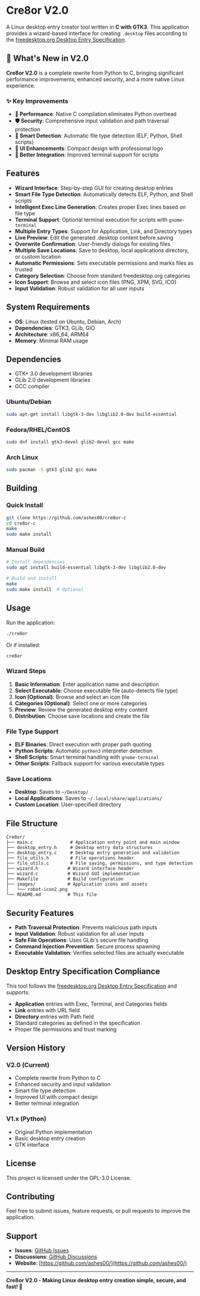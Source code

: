 # Cre8or V2.0

A Linux desktop entry creator tool written in **C with GTK3**. This application provides a wizard-based interface for creating `.desktop` files according to the [freedesktop.org Desktop Entry Specification](https://specifications.freedesktop.org/desktop-entry-spec/latest/).

## 🚀 What's New in V2.0

**Cre8or V2.0** is a complete rewrite from Python to C, bringing significant performance improvements, enhanced security, and a more native Linux experience.

### ✨ Key Improvements
- **🚀 Performance**: Native C compilation eliminates Python overhead
- **🛡️ Security**: Comprehensive input validation and path traversal protection
- **🎯 Smart Detection**: Automatic file type detection (ELF, Python, Shell scripts)
- **🎨 UI Enhancements**: Compact design with professional logo
- **🔧 Better Integration**: Improved terminal support for scripts

## Features

- **Wizard Interface**: Step-by-step GUI for creating desktop entries
- **Smart File Type Detection**: Automatically detects ELF, Python, and Shell scripts
- **Intelligent Exec Line Generation**: Creates proper Exec lines based on file type
- **Terminal Support**: Optional terminal execution for scripts with `gnome-terminal`
- **Multiple Entry Types**: Support for Application, Link, and Directory types
- **Live Preview**: Edit the generated .desktop content before saving
- **Overwrite Confirmation**: User-friendly dialogs for existing files
- **Multiple Save Locations**: Save to desktop, local applications directory, or custom location
- **Automatic Permissions**: Sets executable permissions and marks files as trusted
- **Category Selection**: Choose from standard freedesktop.org categories
- **Icon Support**: Browse and select icon files (PNG, XPM, SVG, ICO)
- **Input Validation**: Robust validation for all user inputs

## System Requirements

- **OS**: Linux (tested on Ubuntu, Debian, Arch)
- **Dependencies**: GTK3, GLib, GIO
- **Architecture**: x86_64, ARM64
- **Memory**: Minimal RAM usage

## Dependencies

- GTK+ 3.0 development libraries
- GLib 2.0 development libraries
- GCC compiler

### Ubuntu/Debian
```bash
sudo apt-get install libgtk-3-dev libglib2.0-dev build-essential
```

### Fedora/RHEL/CentOS
```bash
sudo dnf install gtk3-devel glib2-devel gcc make
```

### Arch Linux
```bash
sudo pacman -S gtk3 glib2 gcc make
```

## Building

### Quick Install
```bash
git clone https://github.com/ashes00/cre8or-c
cd cre8or-c
make
sudo make install
```

### Manual Build
```bash
# Install dependencies
sudo apt install build-essential libgtk-3-dev libglib2.0-dev

# Build and install
make
sudo make install  # Optional
```

## Usage

Run the application:
```bash
./cre8or
```

Or if installed:
```bash
cre8or
```

### Wizard Steps

1. **Basic Information**: Enter application name and description
2. **Select Executable**: Choose executable file (auto-detects file type)
3. **Icon (Optional)**: Browse and select an icon file
4. **Categories (Optional)**: Select one or more categories
5. **Preview**: Review the generated desktop entry content
6. **Distribution**: Choose save locations and create the file

### File Type Support

- **ELF Binaries**: Direct execution with proper path quoting
- **Python Scripts**: Automatic `python3` interpreter detection
- **Shell Scripts**: Smart terminal handling with `gnome-terminal`
- **Other Scripts**: Fallback support for various executable types

### Save Locations

- **Desktop**: Saves to `~/Desktop/`
- **Local Applications**: Saves to `~/.local/share/applications/`
- **Custom Location**: User-specified directory

## File Structure

```
Cre8or/
├── main.c              # Application entry point and main window
├── desktop_entry.h     # Desktop entry data structures
├── desktop_entry.c     # Desktop entry generation and validation
├── file_utils.h        # File operations header
├── file_utils.c        # File saving, permissions, and type detection
├── wizard.h           # Wizard interface header
├── wizard.c           # Wizard GUI implementation
├── Makefile           # Build configuration
├── images/            # Application icons and assets
│   └── robot-icon2.png
└── README.md          # This file
```

## Security Features

- **Path Traversal Protection**: Prevents malicious path inputs
- **Input Validation**: Robust validation for all user inputs
- **Safe File Operations**: Uses GLib's secure file handling
- **Command Injection Prevention**: Secure process spawning
- **Executable Validation**: Verifies selected files are actually executable

## Desktop Entry Specification Compliance

This tool follows the [freedesktop.org Desktop Entry Specification](https://specifications.freedesktop.org/desktop-entry-spec/latest/) and supports:

- **Application** entries with Exec, Terminal, and Categories fields
- **Link** entries with URL field
- **Directory** entries with Path field
- Standard categories as defined in the specification
- Proper file permissions and trust marking

## Version History

### V2.0 (Current)
- Complete rewrite from Python to C
- Enhanced security and input validation
- Smart file type detection
- Improved UI with compact design
- Better terminal integration

### V1.x (Python)
- Original Python implementation
- Basic desktop entry creation
- GTK interface

## License

This project is licensed under the GPL-3.0 License.

## Contributing

Feel free to submit issues, feature requests, or pull requests to improve the application.

## Support

- **Issues**: [GitHub Issues](https://github.com/ashes00/cre8or-c/issues)
- **Discussions**: [GitHub Discussions](https://github.com/ashes00/cre8or-c/discussions)
- **Website**: [https://github.com/ashes00/](https://github.com/ashes00/)

---

**Cre8or V2.0 - Making Linux desktop entry creation simple, secure, and fast! 🐧** 